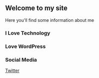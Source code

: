 ## Welcome to my site

Here you'll find some information about me



### I Love Technology


### Love WordPress

### Social Media

[Twitter](https://twitter.com/sumeet_sarna)


